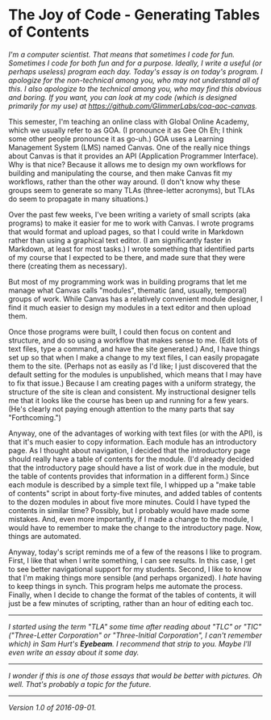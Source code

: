 The Joy of Code - Generating Tables of Contents
===============================================

*I'm a computer scientist.  That means that sometimes I code for fun.
Sometimes I code for both fun and for a purpose.  Ideally, I write a
useful (or perhaps useless) program each day.  Today's essay is on 
today's program. I apologize for the non-technical among you, who may
not understand all of this.  I also apologize to the technical
among you, who may find this obvious and boring.  If you want,
you can look at my code (which is designed primarily for my use) at
<https://github.com/GlimmerLabs/coa-aoc-canvas>.*

This semester, I'm teaching an online class with Global Online Academy,
which we usually refer to as GOA.  (I pronounce it as Gee Oh Eh; I think
some other people pronounce it as go-uh.)  GOA uses a Learning Management
System (LMS) named Canvas.  One of the really nice things about Canvas is
that it provides an API (Application Programmer Interface).  Why is that
nice?  Because it allows me to design my own workflows for building and
manipulating the course, and then make Canvas fit my workflows, rather
than the other way around.  (I don't know why these groups seem to 
generate so many TLAs (three-letter acronyms), but TLAs do seem to 
propagate in many situations.)

Over the past few weeks, I've been writing a variety of small scripts
(aka programs) to make it easier for me to work with Canvas.  I wrote
programs that would format and upload pages, so that I could write in
Markdown rather than using a graphical text editor.  (I am significantly
faster in Markdown, at least for most tasks.)  I wrote something that 
identified parts of my course that I expected to be there, and made 
sure that they were there (creating them as necessary).

But most of my programming work was in building programs that let me manage
what Canvas calls "modules", thematic (and, usually, temporal) groups of
work.  While Canvas has a relatively convenient module designer, I find it
much easier to design my modules in a text editor and then upload them.

Once those programs were built, I could then focus on content
and structure, and do so using a workflow that makes sense to me.
(Edit lots of text files, type a command, and have the site generated.)
And, I have things set up so that when I make a change to my text files,
I can easily propagate them to the site.  (Perhaps not as easily as
I'd like; I just discovered that the default setting for the modules is
unpublished, which means that I may have to fix that issue.)  Because I
am creating pages with a uniform strategy, the structure of the site is
clean and consistent.  My instructional designer tells me that it looks
like the course has been up and running for a few years.  (He's clearly
not paying enough attention to the many parts that say "Forthcoming.")

Anyway, one of the advantages of working with text files (or with the
API), is that it's much easier to copy information.  Each module has an
introductory page.  As I thought about navigation, I decided that the
introductory page should really have a table of contents for the module.
(I'd already decided that the introductory page should have a list of work
due in the module, but the table of contents provides that information
in a different form.)  Since each module is described by a simple text
file, I whipped up a "make table of contents" script in about forty-five
minutes, and added tables of contents to the dozen modules in about
five more minutes.  Could I have typed the contents in similar time?
Possibly, but I probably would have made some mistakes.  And, even more
importantly, if I made a change to the module, I would have to remember
to make the change to the introductory page.  Now, things are automated.

Anyway, today's script reminds me of a few of the reasons I like to program.
First, I like that when I write something, I can see results.  In this
case, I get to see better navigational support for my students.  Second,
I like to know that I'm making things more sensible (and perhaps organized).
I *hate* having to keep things in synch.  This program helps me automate
the process.  Finally, when I decide to change the format of the tables
of contents, it will just be a few minutes of scripting, rather than
an hour of editing each toc.

---

*I started using the term "TLA" some time after reading about "TLC" or
"TIC" ("Three-Letter Corporation" or "Three-Initial Corporation", I can't
remember which) in Sam Hurt's __Eyebeam__.  I recommend that strip to you.
Maybe I'll even write an essay about it some day.*

---

*I wonder if this is one of those essays that would be better with pictures.
Oh well.  That's probably a topic for the future.*

---

*Version 1.0 of 2016-09-01.*
